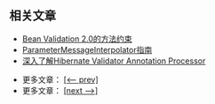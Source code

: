 ## 相关文章

+ [Bean Validation 2.0的方法约束](http://tu-yucheng.github.io/springboot/2023/05/12/javax-validation-method-constraints.html)
+ [ParameterMessageInterpolator指南](http://tu-yucheng.github.io/springboot/2023/05/12/hibernate-parametermessageinterpolator.html)
+ [深入了解Hibernate Validator Annotation Processor](http://tu-yucheng.github.io/springboot/2023/05/12/hibernate-validator-annotation-processor.html)

- 更多文章： [[<-- prev]](../spring-boot-validation-2/README.md)
- 更多文章： [[next -->]](../spring-boot-validation-advanced/README.md)